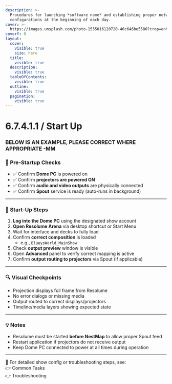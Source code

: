 ```yaml
---
description: >-
  Procedures for launching *software name* and establishing proper network
  configurations at the beginning of each day.
cover: >-
  https://images.unsplash.com/photo-1535016120720-40c646be5580?crop=entropy&cs=srgb&fm=jpg&ixid=M3wxOTcwMjR8MHwxfHNlYXJjaHwxfHxwcm9qZWN0b3J8ZW58MHx8fHwxNzQ2NzY0MzY1fDA&ixlib=rb-4.1.0&q=85
coverY: 0
layout:
  cover:
    visible: true
    size: hero
  title:
    visible: true
  description:
    visible: true
  tableOfContents:
    visible: true
  outline:
    visible: true
  pagination:
    visible: true
---
```


# 6.7.4.1.1 / Start Up

### BELOW IS AN EXAMPLE, PLEASE CORRECT WHERE APPROPRIATE -MM

### 🧰 Pre-Startup Checks

* ✅ Confirm **Dome PC** is powered on
* ✅ Confirm **projectors are powered ON**
* ✅ Confirm **audio and video outputs** are physically connected
* ✅ Confirm **Spout** service is ready (auto-runs in background)

***

### 🚀 Start-Up Steps

1. **Log into the Dome PC** using the designated show account
2. **Open Resolume Arena** via desktop shortcut or Start Menu
3. Wait for interface and decks to fully load
4. Confirm **correct composition** is loaded
   * e.g., `BlueysWorld_MainShow`
5. Check **output preview** window is visible
6. Open **Advanced** panel to verify correct mapping is active
7. Confirm **output routing to projectors** via Spout (if applicable)

***

### 🔍 Visual Checkpoints

* Projection displays full frame from Resolume
* No error dialogs or missing media
* Output routed to correct displays/projectors
* Timeline/media layers showing expected state

***

### 💡 Notes

* Resolume must be started **before NestMap** to allow proper Spout feed
* Restart application if projectors do not receive output
* Keep Dome PC connected to power at all times during operation

***

📎 For detailed show config or troubleshooting steps, see:\
👉 Common Tasks\
👉 Troubleshooting
